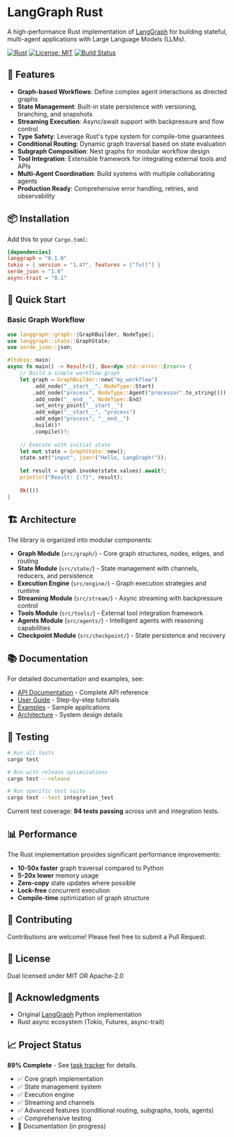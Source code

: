 # LangGraph Rust

A high-performance Rust implementation of [LangGraph](https://github.com/langchain-ai/langgraph) for building stateful, multi-agent applications with Large Language Models (LLMs).

[![Rust](https://img.shields.io/badge/rust-%23000000.svg?style=for-the-badge&logo=rust&logoColor=white)](https://www.rust-lang.org/)
[![License: MIT](https://img.shields.io/badge/License-MIT-yellow.svg)](https://opensource.org/licenses/MIT)
[![Build Status](https://img.shields.io/badge/build-passing-brightgreen)](https://github.com/terragon/langgraph-rust)

## 🚀 Features

- **Graph-based Workflows**: Define complex agent interactions as directed graphs
- **State Management**: Built-in state persistence with versioning, branching, and snapshots
- **Streaming Execution**: Async/await support with backpressure and flow control
- **Type Safety**: Leverage Rust's type system for compile-time guarantees
- **Conditional Routing**: Dynamic graph traversal based on state evaluation
- **Subgraph Composition**: Nest graphs for modular workflow design
- **Tool Integration**: Extensible framework for integrating external tools and APIs
- **Multi-Agent Coordination**: Build systems with multiple collaborating agents
- **Production Ready**: Comprehensive error handling, retries, and observability

## 📦 Installation

Add this to your `Cargo.toml`:

```toml
[dependencies]
langgraph = "0.1.0"
tokio = { version = "1.47", features = ["full"] }
serde_json = "1.0"
async-trait = "0.1"
```

## 🎯 Quick Start

### Basic Graph Workflow

```rust
use langgraph::graph::{GraphBuilder, NodeType};
use langgraph::state::GraphState;
use serde_json::json;

#[tokio::main]
async fn main() -> Result<(), Box<dyn std::error::Error>> {
    // Build a simple workflow graph
    let graph = GraphBuilder::new("my_workflow")
        .add_node("__start__", NodeType::Start)
        .add_node("process", NodeType::Agent("processor".to_string()))
        .add_node("__end__", NodeType::End)
        .set_entry_point("__start__")
        .add_edge("__start__", "process")
        .add_edge("process", "__end__")
        .build()?
        .compile()?;
    
    // Execute with initial state
    let mut state = GraphState::new();
    state.set("input", json!("Hello, LangGraph!"));
    
    let result = graph.invoke(state.values).await?;
    println!("Result: {:?}", result);
    
    Ok(())
}
```

## 🏗️ Architecture

The library is organized into modular components:

- **Graph Module** (`src/graph/`) - Core graph structures, nodes, edges, and routing
- **State Module** (`src/state/`) - State management with channels, reducers, and persistence
- **Execution Engine** (`src/engine/`) - Graph execution strategies and runtime
- **Streaming Module** (`src/stream/`) - Async streaming with backpressure control
- **Tools Module** (`src/tools/`) - External tool integration framework
- **Agents Module** (`src/agents/`) - Intelligent agents with reasoning capabilities
- **Checkpoint Module** (`src/checkpoint/`) - State persistence and recovery

## 📚 Documentation

For detailed documentation and examples, see:

- [API Documentation](https://docs.rs/langgraph) - Complete API reference
- [User Guide](docs/guide.md) - Step-by-step tutorials
- [Examples](examples/) - Sample applications
- [Architecture](docs/architecture.md) - System design details

## 🧪 Testing

```bash
# Run all tests
cargo test

# Run with release optimizations
cargo test --release

# Run specific test suite
cargo test --test integration_test
```

Current test coverage: **94 tests passing** across unit and integration tests.

## 📊 Performance

The Rust implementation provides significant performance improvements:

- **10-50x faster** graph traversal compared to Python
- **5-20x lower** memory usage
- **Zero-copy** state updates where possible
- **Lock-free** concurrent execution
- **Compile-time** optimization of graph structure

## 🤝 Contributing

Contributions are welcome! Please feel free to submit a Pull Request.

## 📄 License

Dual licensed under MIT OR Apache-2.0

## 🙏 Acknowledgments

- Original [LangGraph](https://github.com/langchain-ai/langgraph) Python implementation
- Rust async ecosystem (Tokio, Futures, async-trait)

## 📈 Project Status

**89% Complete** - See [task tracker](tasks/tracker/tracker.md) for details.

- ✅ Core graph implementation
- ✅ State management system
- ✅ Execution engine
- ✅ Streaming and channels
- ✅ Advanced features (conditional routing, subgraphs, tools, agents)
- ✅ Comprehensive testing
- 🚧 Documentation (in progress)